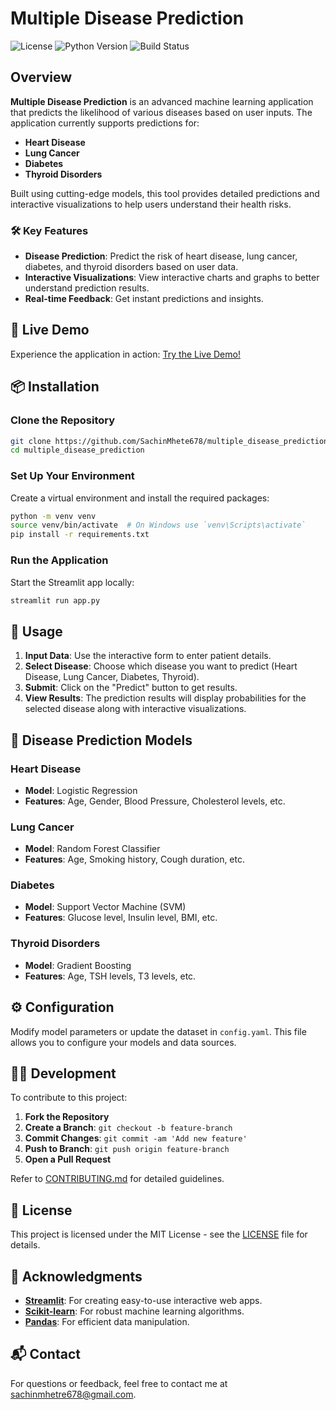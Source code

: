 
# Multiple Disease Prediction

![License](https://img.shields.io/badge/license-MIT-green)
![Python Version](https://img.shields.io/badge/python-3.8%2B-blue)
![Build Status](https://img.shields.io/github/workflow/status/SachinMhete678/multiple_disease_prediction/CI)

## Overview

**Multiple Disease Prediction** is an advanced machine learning application that predicts the likelihood of various diseases based on user inputs. The application currently supports predictions for:

- **Heart Disease**
- **Lung Cancer**
- **Diabetes**
- **Thyroid Disorders**

Built using cutting-edge models, this tool provides detailed predictions and interactive visualizations to help users understand their health risks.

### 🛠 Key Features

- **Disease Prediction**: Predict the risk of heart disease, lung cancer, diabetes, and thyroid disorders based on user data.
- **Interactive Visualizations**: View interactive charts and graphs to better understand prediction results.
- **Real-time Feedback**: Get instant predictions and insights.

## 🚀 Live Demo

Experience the application in action: [Try the Live Demo!](https://diseaseprediction-rxeokrq7eufo6vrdnhbxhd.streamlit.app/)


## 📦 Installation

### Clone the Repository

```bash
git clone https://github.com/SachinMhete678/multiple_disease_prediction.git
cd multiple_disease_prediction
```

### Set Up Your Environment

Create a virtual environment and install the required packages:

```bash
python -m venv venv
source venv/bin/activate  # On Windows use `venv\Scripts\activate`
pip install -r requirements.txt
```

### Run the Application

Start the Streamlit app locally:

```bash
streamlit run app.py
```

## 🎯 Usage

1. **Input Data**: Use the interactive form to enter patient details.
2. **Select Disease**: Choose which disease you want to predict (Heart Disease, Lung Cancer, Diabetes, Thyroid).
3. **Submit**: Click on the "Predict" button to get results.
4. **View Results**: The prediction results will display probabilities for the selected disease along with interactive visualizations.

## 🧩 Disease Prediction Models

### Heart Disease
- **Model**: Logistic Regression
- **Features**: Age, Gender, Blood Pressure, Cholesterol levels, etc.

### Lung Cancer
- **Model**: Random Forest Classifier
- **Features**: Age, Smoking history, Cough duration, etc.

### Diabetes
- **Model**: Support Vector Machine (SVM)
- **Features**: Glucose level, Insulin level, BMI, etc.

### Thyroid Disorders
- **Model**: Gradient Boosting
- **Features**: Age, TSH levels, T3 levels, etc.

## ⚙️ Configuration

Modify model parameters or update the dataset in `config.yaml`. This file allows you to configure your models and data sources.

## 🧑‍💻 Development

To contribute to this project:

1. **Fork the Repository**
2. **Create a Branch**: `git checkout -b feature-branch`
3. **Commit Changes**: `git commit -am 'Add new feature'`
4. **Push to Branch**: `git push origin feature-branch`
5. **Open a Pull Request**

Refer to [CONTRIBUTING.md](CONTRIBUTING.md) for detailed guidelines.

## 📝 License

This project is licensed under the MIT License - see the [LICENSE](LICENSE) file for details.

## 🙏 Acknowledgments

- **[Streamlit](https://streamlit.io/)**: For creating easy-to-use interactive web apps.
- **[Scikit-learn](https://scikit-learn.org/)**: For robust machine learning algorithms.
- **[Pandas](https://pandas.pydata.org/)**: For efficient data manipulation.

## 📬 Contact

For questions or feedback, feel free to contact me at [sachinmhetre678@gmail.com](mailto:sachinmhetre678@gmail.com).

